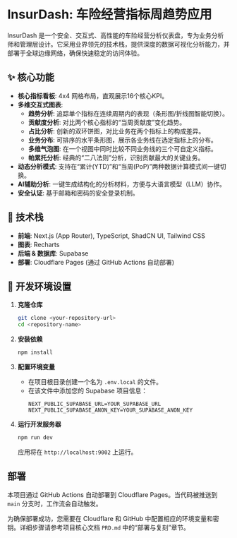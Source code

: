 # InsurDash: 车险经营指标周趋势应用

InsurDash 是一个安全、交互式、高性能的车险经营分析仪表盘，专为业务分析师和管理层设计。它采用业界领先的技术栈，提供深度的数据可视化分析能力，并部署于全球边缘网络，确保快速稳定的访问体验。

## ✨ 核心功能

- **核心指标看板**: 4x4 网格布局，直观展示16个核心KPI。
- **多维交互式图表**:
  - **趋势分析**: 追踪单个指标在连续周期内的表现（条形图/折线图智能切换）。
  - **贡献度分析**: 对比两个核心指标的“当周贡献度”变化趋势。
  - **占比分析**: 创新的双环饼图，对比业务在两个指标上的构成差异。
  - **业务分布**: 可排序的水平条形图，展示各业务线在选定指标上的分布。
  - **多维气泡图**: 在一个视图中同时比较不同业务线的三个可自定义指标。
  - **帕累托分析**: 经典的“二八法则”分析，识别贡献最大的关键业务。
- **动态分析模式**: 支持在“累计(YTD)”和“当周(PoP)”两种数据计算模式间一键切换。
- **AI辅助分析**: 一键生成结构化的分析材料，方便与大语言模型（LLM）协作。
- **安全认证**: 基于邮箱和密码的安全登录机制。

## 🚀 技术栈

- **前端**: Next.js (App Router), TypeScript, ShadCN UI, Tailwind CSS
- **图表**: Recharts
- **后端 & 数据库**: Supabase
- **部署**: Cloudflare Pages (通过 GitHub Actions 自动部署)

## 🔧 开发环境设置

1.  **克隆仓库**
    ```bash
    git clone <your-repository-url>
    cd <repository-name>
    ```

2.  **安装依赖**
    ```bash
    npm install
    ```

3.  **配置环境变量**
    - 在项目根目录创建一个名为 `.env.local` 的文件。
    - 在该文件中添加您的 Supabase 项目信息：
      ```
      NEXT_PUBLIC_SUPABASE_URL=YOUR_SUPABASE_URL
      NEXT_PUBLIC_SUPABASE_ANON_KEY=YOUR_SUPABASE_ANON_KEY
      ```

4.  **运行开发服务器**
    ```bash
    npm run dev
    ```
    应用将在 `http://localhost:9002` 上运行。

## 部署

本项目通过 GitHub Actions 自动部署到 Cloudflare Pages。当代码被推送到 `main` 分支时，工作流会自动触发。

为确保部署成功，您需要在 Cloudflare 和 GitHub 中配置相应的环境变量和密钥。详细步骤请参考项目核心文档 `PRD.md` 中的“部署与复刻”章节。
